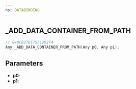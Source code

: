 ```yaml
---
ns: DATABINDING
---
```

## _ADD_DATA_CONTAINER_FROM_PATH

```c
// 0x0C827D175F1292F4
Any _ADD_DATA_CONTAINER_FROM_PATH(Any p0, Any p1);
```

## Parameters
* **p0**:
* **p1**:
